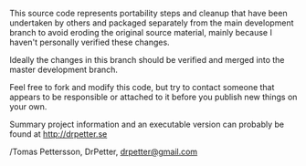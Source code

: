 This source code represents portability steps and cleanup that have been undertaken by others and packaged separately from the main development branch to avoid eroding the original source material, mainly because I haven't personally verified these changes.

Ideally the changes in this branch should be verified and merged into the master development branch. 

Feel free to fork and modify this code, but try to contact someone that appears to be responsible or attached to it before you publish new things on your own.

Summary project information and an executable version can probably be found at http://drpetter.se

/Tomas Pettersson, DrPetter, drpetter@gmail.com

